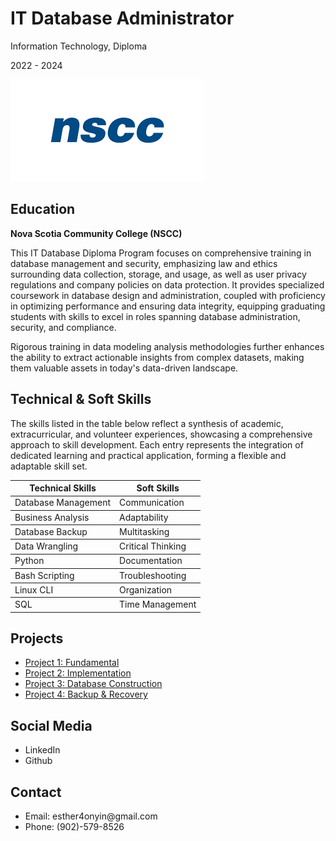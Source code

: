 <html lang="en">
<head>
    <meta charset="UTF-8">
    <meta name="viewport" content="width=device-width, initial-scale=1.0">
    <link rel="stylesheet" type="text/css" href="Design.css">
</head>
<body>
    <h1>IT Database Administrator</h1>
    <p>Information Technology, Diploma</p>
    <p>2022 - 2024</p>
    <img src="/Images/nscc.png" alt="nscc logo">

<h2>Education</h2>
<p><b>Nova Scotia Community College (NSCC)</b></p>
<p>This IT Database Diploma Program focuses on comprehensive training in database management and security, emphasizing law and ethics surrounding data collection, storage, and usage, as well as user privacy regulations and company policies on data protection. It provides specialized coursework in database design and administration, coupled with proficiency in optimizing performance and ensuring data integrity, equipping graduating students with skills to excel in roles spanning database administration, security, and compliance.</p>
<p>Rigorous training in data modeling analysis methodologies further enhances the ability to extract actionable insights from complex datasets, making them valuable assets in today's data-driven landscape.</p>

<h2 class="HeaderSkills">Technical & Soft Skills</h2>
<p>The skills listed in the table below reflect a synthesis of academic, extracurricular, and volunteer experiences, showcasing a comprehensive approach to skill development. Each entry represents the integration of dedicated learning and practical application, forming a flexible and adaptable skill set.</p>

<table>
        <thead>
            <tr>
                <th>Technical Skills</th>
                <th>Soft Skills</th>
            </tr>
        </thead>
        <tbody>
            <tr>
                <td>Database Management</td>
                <td>Communication</td>
            </tr>
        </tbody>
    <tbody>
            <tr>
                <td>Business Analysis</td>
                <td>Adaptability</td>
            </tr>
        </tbody>
    <tbody>
            <tr>
                <td>Database Backup</td>
                <td>Multitasking</td>
            </tr>
        </tbody>
    <tbody>
            <tr>
                <td>Data Wrangling</td>
                <td>Critical Thinking</td>
            </tr>
        </tbody>
    <tbody>
            <tr>
                <td>Python</td>
                <td>Documentation</td>
            </tr>
        </tbody>
    <tbody>
            <tr>
                <td>Bash Scripting</td>
                <td>Troubleshooting</td>
            </tr>
        </tbody>
     <tbody>
            <tr>
                <td>Linux CLI</td>
                <td>Organization</td>
            </tr>
        </tbody>
    <tbody>
            <tr>
                <td>SQL</td>
                <td>Time Management</td>
            </tr>
        </tbody>
    </table>
    

<h2>Projects</h2>
<nav class="menu">
  <ul>
    <li><a href="Foundamental.md">Project 1: Fundamental</a></li>
    <li><a href="Implementation.md">Project 2: Implementation</a></li>
    <li><a href="Database.md">Project 3: Database Construction</a></li>
    <li><a href="Backup.md">Project 4: Backup & Recovery</a></li>
  </ul>
</nav>
  

<h2>Social Media</h2>
    <ul>
        <li>LinkedIn</li>
        <li>Github</li>
    </ul>

<h2>Contact</h2>
    <ul>
        <li>Email: esther4onyin@gmail.com</li>
        <li>Phone: (902)-579-8526</li>
    </ul>
</body>
</html>
